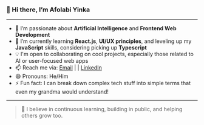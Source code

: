 ### 👋 Hi there, I’m Afolabi Yinka

---

- 👀 I’m passionate about **Artificial Intelligence** and **Frontend Web Development**  
- 🌱 I’m currently learning **React.js**, **UI/UX principles**, and leveling up my **JavaScript** skills, considering picking up **Typescript** 
- 💡 I'm open to collaborating on cool projects, especially those related to AI or user-focused web apps  
- 📫 Reach me via: [Email](mailto:Afolabiyinka728@gmail.com) | | [LinkedIn](https://www.linkedin.com/in/olayinka-afolabi-b8a6b4344/)  
- 😄 Pronouns: He/Him  
- ⚡ Fun fact: I can break down complex tech stuff into simple terms that even my grandma would understand!

---

> 🚀 I believe in continuous learning, building in public, and helping others grow too.

<!---
Afolabiyinka/Afolabiyinka is a ✨ special ✨ repository because its `README.md` (this file) appears on your GitHub profile.
You can click the Preview link to take a look at your changes.
--->
